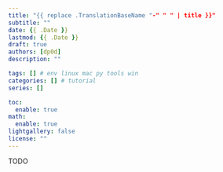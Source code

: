 ```yaml
---
title: "{{ replace .TranslationBaseName "-" " " | title }}"
subtitle: ""
date: {{ .Date }}
lastmod: {{ .Date }}
draft: true
authors: [dp0d]
description: ""

tags: [] # env linux mac py tools win
categories: [] # tutorial
series: []

toc:
  enable: true
math:
  enable: true
lightgallery: false
license: ""
---
```


<!--more-->

TODO